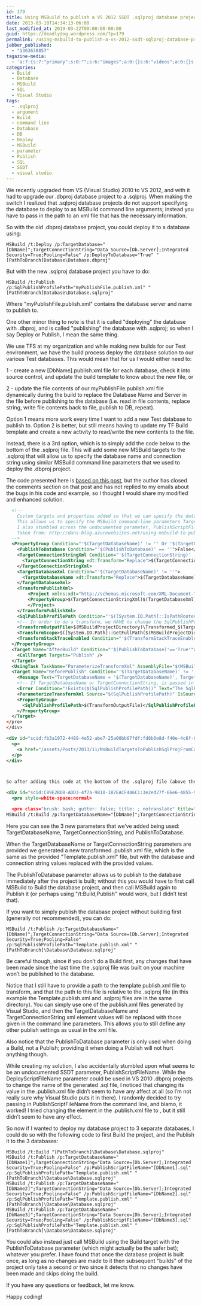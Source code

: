```yaml
---
id: 179
title: Using MSBuild to publish a VS 2012 SSDT .sqlproj database project the same way as a VS 2010 .dbproj database project (using command line arguments to specify the database to publish to)
date: 2013-03-18T14:34:13-06:00
last_modified_at: 2019-03-22T00:00:00-00:00
guid: https://deadlydog.wordpress.com/?p=179
permalink: /using-msbuild-to-publish-a-vs-2012-ssdt-sqlproj-database-project-the-same-way-as-a-vs-2010-dbproj-database-project/
jabber_published:
  - "1363638857"
tagazine-media:
  - 'a:7:{s:7:"primary";s:0:"";s:6:"images";a:0:{}s:6:"videos";a:0:{}s:11:"image_count";i:0;s:6:"author";s:8:"22348637";s:7:"blog_id";s:8:"42916521";s:9:"mod_stamp";s:19:"2013-03-18 22:23:30";}'
categories:
  - Build
  - Database
  - MSBuild
  - SQL
  - Visual Studio
tags:
  - .sqlproj
  - argument
  - Build
  - command line
  - Database
  - DB
  - Deploy
  - MSBuild
  - parameter
  - Publish
  - SQL
  - SSDT
  - visual studio
---
```


We recently upgraded from VS (Visual Studio) 2010 to VS 2012, and with it had to upgrade our .dbproj database project to a .sqlproj. When making the switch I realized that .sqlproj database projects do not support specifying the database to deploy to as MSBuild command line arguments; instead you have to pass in the path to an xml file that has the necessary information.

So with the old .dbproj database project, you could deploy it to a database using:

```shell
MSBuild /t:Deploy /p:TargetDatabase="[DbName]";TargetConnectionString="Data Source=[Db.Server];Integrated Security=True;Pooling=False" /p:DeployToDatabase="True" "[PathToBranch]Database\Database.dbproj"
```

But with the new .sqlproj database project you have to do:

```shell
MSBuild /t:Publish /p:SqlPublishProfilePath="myPublishFile.publish.xml" "[PathToBranch]Database\Database.sqlproj"
```

Where "myPublishFile.publish.xml" contains the database server and name to publish to.

One other minor thing to note is that it is called "deploying" the database with .dbproj, and is called "publishing" the database with .sqlproj; so when I say Deploy or Publish, I mean the same thing.

We use TFS at my organization and while making new builds for our Test environment, we have the build process deploy the database solution to our various Test databases. This would mean that for us I would either need to:

1 - create a new [DbName].publish.xml file for each database, check it into source control, and update the build template to know about the new file, or

2 - update the file contents of our myPublishFile.publish.xml file dynamically during the build to replace the Database Name and Server in the file before publishing to the database (i.e. read in file contents, replace string, write file contents back to file, publish to DB, repeat).

Option 1 means more work every time I want to add a new Test database to publish to. Option 2 is better, but still means having to update my TF Build template and create a new activity to read/write the new contents to the file.

Instead, there is a 3rd option, which is to simply add the code below to the bottom of the .sqlproj file. This will add some new MSBuild targets to the .sqlproj that will allow us to specify the database name and connection string using similar MSBuild command line parameters that we used to deploy the .dbproj project.

The code presented here is [based on this post](http://huddledmasses.org/adventures-getting-msbuild-tfs-and-sql-server-data-tools-to-work-together/), but the author has closed the comments section on that post and has not replied to my emails about the bugs in his code and example, so I thought I would share my modified and enhanced solution.

```xml
  <!--
    Custom targets and properties added so that we can specify the database to publish to using command line parameters with VS 2012 .sqlproj projects, like we did with VS 2010 .dbproj projects.
    This allows us to specify the MSBuild command-line parameters TargetDatabaseName, and TargetConnectionString when Publishing, and PublishToDatabase when Building.
    I also stumbled across the undocumented parameter, PublishScriptFileName, which can be used to specify the generated sql script file name, just like DeployScriptFileName used to in VS 2010 .dbproj projects.
    Taken from: http://dans-blog.azurewebsites.net/using-msbuild-to-publish-a-vs-2012-ssdt-sqlproj-database-project-the-same-way-as-a-vs-2010-dbproj-database-project/
  -->
  <PropertyGroup Condition="'$(TargetDatabaseName)' != '' Or '$(TargetConnectionString)' != ''">
    <PublishToDatabase Condition="'$(PublishToDatabase)' == ''">False</PublishToDatabase>
    <TargetConnectionStringXml Condition="'$(TargetConnectionString)' != ''">
      <TargetConnectionString xdt:Transform="Replace">$(TargetConnectionString)</TargetConnectionString>
    </TargetConnectionStringXml>
    <TargetDatabaseXml Condition="'$(TargetDatabaseName)' != ''">
      <TargetDatabaseName xdt:Transform="Replace">$(TargetDatabaseName)</TargetDatabaseName>
    </TargetDatabaseXml>
    <TransformPublishXml>
        <Project xmlns:xdt="http://schemas.microsoft.com/XML-Document-Transform" xmlns="http://schemas.microsoft.com/developer/msbuild/2003">
        <PropertyGroup>$(TargetConnectionStringXml)$(TargetDatabaseXml)</PropertyGroup>
        </Project>
    </TransformPublishXml>
    <SqlPublishProfilePath Condition="'$([System.IO.Path]::IsPathRooted($(SqlPublishProfilePath)))' == 'False'">$(MSBuildProjectDirectory)\$(SqlPublishProfilePath)</SqlPublishProfilePath>
    <!-- In order to do a transform, we HAVE to change the SqlPublishProfilePath -->
    <TransformOutputFile>$(MSBuildProjectDirectory)\Transformed_$(TargetDatabaseName).publish.xml</TransformOutputFile>
    <TransformScope>$([System.IO.Path]::GetFullPath($(MSBuildProjectDirectory)))</TransformScope>
    <TransformStackTraceEnabled Condition="'$(TransformStackTraceEnabled)'==''">False</TransformStackTraceEnabled>
  </PropertyGroup>
  <Target Name="AfterBuild" Condition="'$(PublishToDatabase)'=='True'">
    <CallTarget Targets="Publish" />
  </Target>
  <UsingTask TaskName="ParameterizeTransformXml" AssemblyFile="$(MSBuildExtensionsPath)\Microsoft\VisualStudio\v$(VisualStudioVersion)\Web\Microsoft.Web.Publishing.Tasks.dll" />
  <Target Name="BeforePublish" Condition="'$(TargetDatabaseName)' != '' Or '$(TargetConnectionString)' != ''">
    <Message Text="TargetDatabaseName = '$(TargetDatabaseName)', TargetConnectionString = '$(TargetConnectionString)', PublishScriptFileName = '$(PublishScriptFileName)', Transformed Sql Publish Profile Path = '$(TransformOutputFile)'" Importance="high" />
    <!-- If TargetDatabaseName or TargetConnectionString, is passed in then we use the tokenize transform to create a parameterized sql publish file -->
    <Error Condition="!Exists($(SqlPublishProfilePath))" Text="The SqlPublishProfilePath '$(SqlPublishProfilePath)' does not exist, please specify a valid file using msbuild /p:SqlPublishProfilePath='Path'" />
    <ParameterizeTransformXml Source="$(SqlPublishProfilePath)" IsSourceAFile="True" Transform="$(TransformPublishXml)" IsTransformAFile="False" Destination="$(TransformOutputFile)" IsDestinationAFile="True" Scope="$(TransformScope)" StackTrace="$(TransformStackTraceEnabled)" SourceRootPath="$(MSBuildProjectDirectory)" />
    <PropertyGroup>
      <SqlPublishProfilePath>$(TransformOutputFile)</SqlPublishProfilePath>
    </PropertyGroup>
  </Target>
</pre>
</div>

<div id="scid:fb3a1972-4489-4e52-abe7-25a00bb07fdf:fd8b0e8d-f40e-4c6f-846e-511003fc9d0a" class="wlWriterEditableSmartContent" style="float: none; padding-bottom: 0px; padding-top: 0px; padding-left: 0px; margin: 0px; display: inline; padding-right: 0px">
  <p>
    <a href="/assets/Posts/2013/11/MsBuildTargetsToPublishSqlProjFromCommandLine.txt" target="_blank">Download the code to avoid website copy-paste formatting problems (right-click this, choose Save Link/Target As...)</a>
  </p>
</div>



So after adding this code at the bottom of the .sqlproj file (above the </Project> tag though), you can now build and publish the database solution from the MSBuild command line using:

<div id="scid:C89E2BDB-ADD3-4f7a-9810-1B7EACF446C1:3e2ed27f-66e6-4855-9afa-b7487eb386cc" class="wlWriterEditableSmartContent" style="float: none; padding-bottom: 0px; padding-top: 0px; padding-left: 0px; margin: 0px; display: inline; padding-right: 0px">
  <pre style=white-space:normal>

  <pre class="brush: bash; gutter: false; title: ; notranslate" title="">
MSBuild /t:Build /p:TargetDatabaseName="[DbName]";TargetConnectionString="Data Source=[Db.Server];Integrated Security=True;Pooling=False" /p:PublishToDatabase="True" /p:SqlPublishProfilePath="Template.publish.xml" "[PathToBranch]\Database\Database.sqlproj"
```

Here you can see the 3 new parameters that we’ve added being used: TargetDatabaseName, TargetConnectionString, and PublishToDatabase.

When the TargetDatabaseName or TargetConnectionString parameters are provided we generated a new transformed .publish.xml file, which is the same as the provided "Template.publish.xml" file, but with the database and connection string values replaced with the provided values.

The PublishToDatabase parameter allows us to publish to the database immediately after the project is built; without this you would have to first call MSBuild to Build the database project, and then call MSBuild again to Publish it (or perhaps using "/t:Build;Publish" would work, but I didn’t test that).

If you want to simply publish the database project without building first (generally not recommended), you can do:

```shell
MSBuild /t:Publish /p:TargetDatabaseName="[DbName]";TargetConnectionString="Data Source=[Db.Server];Integrated Security=True;Pooling=False" /p:SqlPublishProfilePath="Template.publish.xml" "[PathToBranch]\Database\Database.sqlproj"
```

Be careful though, since if you don’t do a Build first, any changes that have been made since the last time the .sqlproj file was built on your machine won’t be published to the database.

Notice that I still have to provide a path to the template publish.xml file to transform, and that the path to this file is relative to the .sqlproj file (in this example the Template.publish.xml and .sqlproj files are in the same directory). You can simply use one of the publish.xml files generated by Visual Studio, and then the TargetDatabaseName and TargetConnectionString xml element values will be replaced with those given in the command line parameters. This allows you to still define any other publish settings as usual in the xml file.

Also notice that the PublishToDatabase parameter is only used when doing a Build, not a Publish; providing it when doing a Publish will not hurt anything though.

While creating my solution, I also accidentally stumbled upon what seems to be an undocumented SSDT parameter, PublishScriptFileName. While the DeployScriptFileName parameter could be used in VS 2010 .dbproj projects to change the name of the generated .sql file, I noticed that changing its value in the .publish.xml file didn’t seem to have any affect at all (so I’m not really sure why Visual Studio puts it in there). I randomly decided to try passing in PublishScriptFileName from the command line, and blamo, it worked! I tried changing the <DeployScriptFileName> element in the .publish.xml file to <PublishScriptFileName>, but it still didn’t seem to have any effect.

So now if I wanted to deploy my database project to 3 separate databases, I could do so with the following code to first Build the project, and the Publish it to the 3 databases:

```shell
MSBuild /t:Build "[PathToBranch]\Database\Database.sqlproj"
MSBuild /t:Publish /p:TargetDatabaseName="[DbName1]";TargetConnectionString="Data Source=[Db.Server];Integrated Security=True;Pooling=False" /p:PublishScriptFileName="[DbName1].sql" /p:SqlPublishProfilePath="Template.publish.xml" "[PathToBranch]\Database\Database.sqlproj"
MSBuild /t:Publish /p:TargetDatabaseName="[DbName2]";TargetConnectionString="Data Source=[Db.Server];Integrated Security=True;Pooling=False" /p:PublishScriptFileName="[DbName2].sql" /p:SqlPublishProfilePath="Template.publish.xml" "[PathToBranch]\Database\Database.sqlproj"
MSBuild /t:Publish /p:TargetDatabaseName="[DbName3]";TargetConnectionString="Data Source=[Db.Server];Integrated Security=True;Pooling=False" /p:PublishScriptFileName="[DbName3].sql" /p:SqlPublishProfilePath="Template.publish.xml" "[PathToBranch]\Database\Database.sqlproj"
```

You could also instead just call MSBuild using the Build target with the PublishToDatabase parameter (which might actually be the safer bet); whatever you prefer. I have found that once the database project is built once, as long as no changes are made to it then subsequent "builds" of the project only take a second or two since it detects that no changes have been made and skips doing the build.

If you have any questions or feedback, let me know.

Happy coding!
